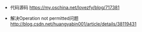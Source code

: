 - 代码源码
https://my.oschina.net/lovezfy/blog/717381

- 解决Operation not permitted问题
http://blog.csdn.net/huangyabin001/article/details/38119431